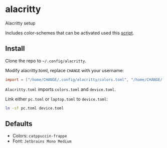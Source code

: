 # alacritty

Alacritty setup

Includes color-schemes that can be activated used this [script](https://github.com/abeldekat/scripts/blob/main/alacritty_menu_owns).

## Install

Clone the repo to `~/.config/alacritty`.

Modify alacritty.toml, replace `CHANGE` with your username:

```toml
import = ["/home/CHANGE/.config/alacritty/colors.toml", "/home/CHANGE/.config/alacritty/device.toml"]
```

`Alacritty.toml` imports `colors.toml` and `device.toml`.

Link either `pc.toml` or `laptop.toml` to `device.toml`:

```sh
ln -sf pc.toml device.toml
```

## Defaults

- Colors: `catppuccin-frappe`
- Font: `Jetbrains Mono Medium`

